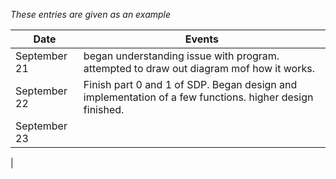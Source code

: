 *These entries are given as an example*

| Date         | Events
|--------------|--------------------
| September 21 | began understanding issue with program. attempted to draw out diagram mof how it works.
| September 22 | Finish part 0 and 1 of SDP. Began design and implementation of a few functions. higher design finished.
| September 23 | 
| 
